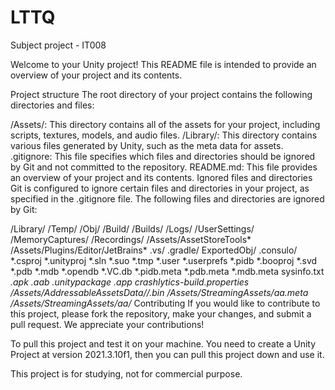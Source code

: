 # LTTQ
Subject project - IT008

Welcome to your Unity project! This README file is intended to provide an overview of your project and its contents.

Project structure
The root directory of your project contains the following directories and files:

/Assets/: This directory contains all of the assets for your project, including scripts, textures, models, and audio files.
/Library/: This directory contains various files generated by Unity, such as the meta data for assets.
.gitignore: This file specifies which files and directories should be ignored by Git and not committed to the repository.
README.md: This file provides an overview of your project and its contents.
Ignored files and directories
Git is configured to ignore certain files and directories in your project, as specified in the .gitignore file. The following files and directories are ignored by Git:

/Library/
/Temp/
/Obj/
/Build/
/Builds/
/Logs/
/UserSettings/
/MemoryCaptures/
/Recordings/
/Assets/AssetStoreTools*
/Assets/Plugins/Editor/JetBrains*
.vs/
.gradle/
ExportedObj/
.consulo/
*.csproj
*.unityproj
*.sln
*.suo
*.tmp
*.user
*.userprefs
*.pidb
*.booproj
*.svd
*.pdb
*.mdb
*.opendb
*.VC.db
*.pidb.meta
*.pdb.meta
*.mdb.meta
sysinfo.txt
*.apk
*.aab
*.unitypackage
*.app
crashlytics-build.properties
/Assets/AddressableAssetsData/*/*.bin*
/Assets/StreamingAssets/aa.meta
/Assets/StreamingAssets/aa/*
Contributing
If you would like to contribute to this project, please fork the repository, make your changes, and submit a pull request. We appreciate your contributions!

To pull this project and test it on your machine. You need to create a Unity Project at version 2021.3.10f1, then you can pull this project down and use it.

This project is for studying, not for commercial purpose.
